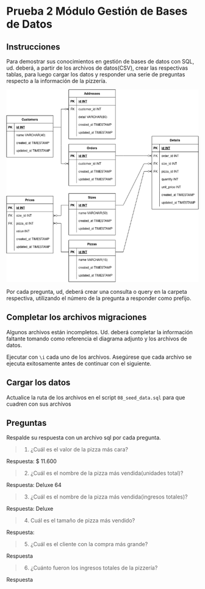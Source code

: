 # Prueba 2 Módulo Gestión de Bases de Datos

## Instrucciones
Para demostrar sus conocimientos en gestión de bases de datos con SQL, ud. deberá, a partir de los archivos de datos(CSV),
crear las respectivas tablas, para luego cargar los datos y responder una serie de preguntas respecto a la información de la pizzería.

![Diagrama de Base de datos](/ERD.png)

Por cada pregunta, ud, deberá crear una consulta o query en la carpeta respectiva, utilizando el número de la pregunta a responder como prefijo.

## Completar los archivos migraciones

Algunos archivos están incompletos. Ud. deberá completar la información faltante tomando como referencia el diagrama adjunto y los archivos de datos.

Ejecutar con `\i` cada uno de los archivos. Asegúrese que cada archivo se ejecuta exitosamente antes de continuar con el siguiente.


## Cargar los datos

Actualice la ruta de los archivos en el script `08_seed_data.sql` para que cuadren con sus archivos

## Preguntas

Respalde su respuesta con un archivo sql por cada pregunta.

> 1. ¿Cuál es el valor de la pizza más cara?

Respuesta: $ 11.600 

> 2. ¿Cuál es el nombre de la pizza más vendida(unidades total)?

Respuesta: Deluxe 64

> 3. ¿Cuál es el nombre de la pizza más vendida(ingresos totales)?

Respuesta: Deluxe

> 4. Cuál es el tamaño de pizza más vendido?

Respuesta:

> 5. ¿Cuál es el cliente con la compra más grande?

Respuesta

> 6. ¿Cuánto fueron los ingresos totales de la pizzería?

Respuesta

